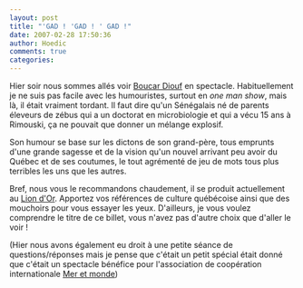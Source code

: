 ```yaml
---
layout: post
title: "'GAD ! 'GAD ! ' GAD !"
date: 2007-02-28 17:50:36
author: Hoedic
comments: true
categories: 
---
```



Hier soir nous sommes allés voir [Boucar Diouf](http://www.boucardiouf.com/) en spectacle. Habituellement je ne suis pas facile avec les humouristes, surtout en *one man show*, mais là, il était vraiment tordant. Il faut dire qu'un Sénégalais né de parents éleveurs de zébus qui a un doctorat en microbiologie et qui a vécu 15 ans à Rimouski, ça ne pouvait que donner un mélange explosif.

Son humour se base sur les dictons de son grand-père, tous emprunts d'une grande sagesse et de la vision qu'un nouvel arrivant peu avoir du Québec et de ses coutumes, le tout agrémenté de jeu de mots tous plus terribles les uns que les autres.

Bref, nous vous le recommandons chaudement, il se produit actuellement au [Lion d'Or](http://www.montrealplus.ca/portalf/profile.do?profileID=57176). Apportez vos références de culture québécoise ainsi que des mouchoirs pour vous essayer les yeux. D'ailleurs, je vous voulez comprendre le titre de ce billet, vous n'avez pas d'autre choix que d'aller le voir !

(Hier nous avons également eu droit à une petite séance de questions/réponses mais je pense que c'était un petit spécial était donné que c'était un spectacle bénéfice pour l'association de coopération internationale [Mer et monde](http://www.monde.ca/index3.htm))